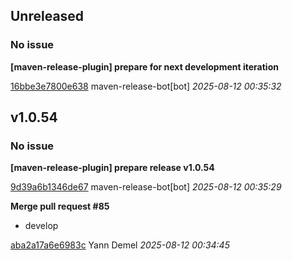 ## Unreleased
### No issue

**[maven-release-plugin] prepare for next development iteration**


[16bbe3e7800e638](https://github.com/openfilz/document-management/commit/16bbe3e7800e638) maven-release-bot[bot] *2025-08-12 00:35:32*


## v1.0.54
### No issue

**[maven-release-plugin] prepare release v1.0.54**


[9d39a6b1346de67](https://github.com/openfilz/document-management/commit/9d39a6b1346de67) maven-release-bot[bot] *2025-08-12 00:35:29*

**Merge pull request #85**

 * develop

[aba2a17a6e6983c](https://github.com/openfilz/document-management/commit/aba2a17a6e6983c) Yann Demel *2025-08-12 00:34:45*



